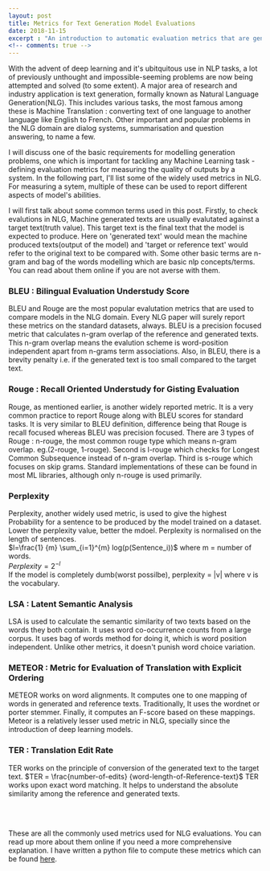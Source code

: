 ```yaml
---
layout: post
title: Metrics for Text Generation Model Evaluations
date: 2018-11-15
excerpt : "An introduction to automatic evaluation metrics that are generally used in Natural Language Generation to meausure model quality."
<!-- comments: true -->
---
```


With the advent of deep learning and it's ubitquitous use in NLP tasks, a lot of previously unthought and impossible-seeming problems are now being attempted and solved (to some extent). A major area of research and industry application is text generation, formally known as Natural Language Generation(NLG). This includes various tasks, the most famous among these is Machine Translation : converting text of one language to another language like English to French. Other important and popular problems in the NLG domain are dialog systems, summarisation and question answering, to name a few.

I will discuss one of the basic requirements for modelling generation problems, one which is important for tackling any Machine Learning task - defining evaluation metrics for measuring the quality of outputs by a system. In the following part, I'll list some of the widely used metrics in NLG. For measuring a sytem, multiple of these can be used to report different aspects of model's abilities.

I will first talk about some common terms used in this post. Firstly, to check evalutions in NLG, Machine generated texts are usually evalutated against a target text(truth value). This target text is the final text that the model is expected to produce. Here on 'generated text' would mean the machine produced texts(output of the model) and 'target or reference text' would refer to the original text to be compared with. Some other basic terms are n-gram and bag of the words modelling which are basic nlp concepts/terms. You can read about them online if you are not averse with them.

### BLEU : Bilingual Evaluation Understudy Score 
BLEU and Rouge are the most popular evalutation metrics that are used to compare models in the NLG domain. Every NLG paper will surely report these metrics on the standard datasets, always. BLEU is a precision focused metric that calculates n-gram overlap of the reference and generated texts. This n-gram overlap means the evalution scheme is word-position independent apart from n-grams term associations. Also, in BLEU, there is a brevity penalty i.e. if the generated text is too small compared to the target text.

### Rouge : Recall Oriented Understudy for Gisting Evaluation
Rouge, as mentioned earlier, is another widely reported metric. It is a very common practice to report Rouge along with BLEU scores for standard tasks. It is very similar to BLEU definition, difference being that Rouge is recall focused whereas BLEU was precision focused. There are 3 types of Rouge : n-rouge, the most common rouge type which means n-gram overlap. eg.(2-rouge, 1-rouge). Second is l-rouge which checks for Longest Common Subsequence instead of n-gram overlap. Third is s-rouge which focuses on skip grams. Standard implementations of these can be found in most ML libraries, although only n-rouge is used primarily.

### Perplexity
Perplexity, another widely used metric, is used to give the highest Probability for a sentence to be produced by the model trained on a dataset. Lower the perplexity value, better the mdoel. Perplexity is normalised on the length of sentences.<br>
$l=\frac{1} {m} \sum_{i=1}^{m} log(p(Sentence_i))$ where m = number of words.<br>
$Perplexity = 2^{-l}$ <br>
If the model is completely dumb(worst possilbe), perplexity = |v| where v is the vocabulary.

### LSA : Latent Semantic Analysis
LSA is used to calculate the semantic similarity of two texts based on the words they both contain. It uses word co-occurrence counts from a large corpus. It uses bag of words method for doing it, which is word position independent. Unlike other metrics, it doesn't punish word choice variation.

### METEOR : Metric for Evaluation of Translation with Explicit Ordering
METEOR works on word alignments. It computes one to one mapping of words in generated and reference texts. Traditionally, It uses the wordnet or porter stemmer. Finally, it computes an F-score based on these mappings. Meteor is a relatively lesser used metric in NLG, specially since the introduction of deep learning models.

### TER : Translation Edit Rate 
TER works on the principle of conversion of the generated text to the target text. 
$TER = \frac{number-of-edits} {word-length-of-Reference-text}$
TER works upon exact word matching. It helps to understand the absolute similarity among the reference and generated texts.

<br>
<br>

These are all the commonly used metrics used for NLG evaluations. You can read up more about them online if you need a more comprehensive explanation. I have written a python file to compute these metrics which can be found <a href="https://github.com/divishdayal/divishdayal.github.io/blob/master/assests/codes/evaluation_metrics.py">here</a>.